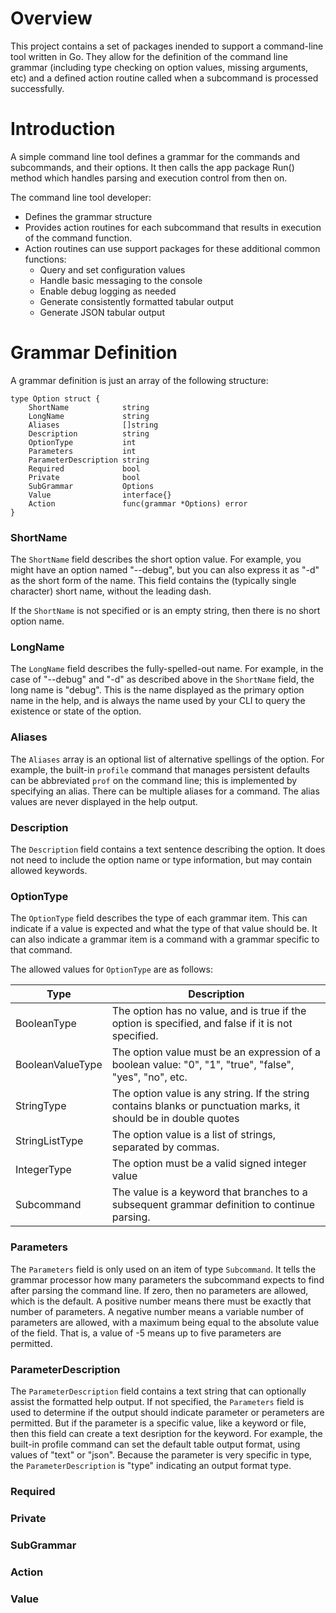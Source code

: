 # Overview

This project contains a set of packages inended to support a command-line tool written in Go.
They allow for the definition of the command line grammar (including type checking on option
values, missing arguments, etc) and a defined action routine called when a subcommand is
processed successfully.

# Introduction
A simple command line tool defines a grammar for the commands and subcommands, and their 
options. It then calls the app package Run() method which handles parsing and execution
control from then on.

The command line tool developer:

* Defines the grammar structure
* Provides action routines for each subcommand that results in execution of the command function.
* Action routines can use support packages for these additional common functions:
  * Query and set configuration values
  * Handle basic messaging to the console
  * Enable debug logging as needed
  * Generate consistently formatted tabular output
  * Generate JSON tabular output

# Grammar Definition

A grammar definition is just an array of the following structure:

    type Option struct {
        ShortName            string
        LongName             string
        Aliases              []string
        Description          string
        OptionType           int
        Parameters           int
        ParameterDescription string
        Required             bool
        Private              bool
        SubGrammar           Options
        Value                interface{}
        Action               func(grammar *Options) error
    }

### ShortName
The `ShortName` field describes the short option value. For example, you might have an option
named "--debug", but you can also express it as "-d" as the short form of the name. This field
contains the (typically single character) short name, without the leading dash.

If the `ShortName` is not specified or is an empty string, then there is no short option name.

### LongName
The `LongName` field describes the fully-spelled-out name. For example, in the case of "--debug" 
and "-d" as described above in the `ShortName` field, the long name is "debug". This is the 
name displayed as the primary option name in the help, and is always the name used by your
CLI to query the existence or state of the option.


### Aliases
The `Aliases` array is an optional list of alternative spellings of the option. For example,
the built-in `profile` command that manages persistent defaults can be abbreviated `prof` on
the command line; this is implemented by specifying an alias. There can be multiple aliases
for a command. The alias values are never displayed in the help output.


### Description
The `Description` field contains a text sentence describing the option. It does not need to
include the option name or type information, but may contain allowed keywords.


### OptionType
The `OptionType` field describes the type of each grammar item. This can indicate if a value
is expected and what the type of that value should be. It can also indicate a grammar item
is a command with a grammar specific to that command.

The allowed values for `OptionType` are as follows:

| Type             | Description                                          | 
| ---------------- | ---------------------------------------------------- | 
| BooleanType      | The option has no value, and is true if the option is specified, and false if it is not specified.      |
| BooleanValueType | The option value must be an expression of a boolean value: "0", "1", "true", "false", "yes", "no", etc. |
| StringType       | The option value is any string. If the string contains blanks or punctuation marks, it should be in double quotes |
| StringListType   | The option value is a list of strings, separated by commas. |
| IntegerType      | The option must be a valid signed integer value |
| Subcommand       | The value is a keyword that branches to a subsequent grammar definition to continue parsing. |

### Parameters
The `Parameters` field is only used on an item of type `Subcommand`. It tells the grammar processor how many parameters the
subcommand expects to find after parsing the command line. If zero, then no parameters are allowed, which is the default.
A positive number means there must be exactly that number of parameters. A negative number means a variable number of parameters
are allowed, with a maximum being equal to the absolute value of the field. That is, a value of -5 means up to five parameters
are permitted.

### ParameterDescription
The `ParameterDescription` field contains a text string that can optionally assist the formatted help output. If not
specified, the `Parameters` field is used to determine if the output should indicate parameter or perameters are permitted.
But if the parameter is a specific value, like a keyword or file, then this field can create a text desription for the
keyword. For example, the built-in profile command can set the default table output format, using values of "text" or "json".
Because the parameter is very specific in type, the `ParameterDescription` is "type" indicating an output format type.

### Required

### Private

### SubGrammar

### Action

### Value
